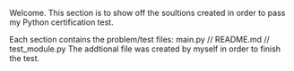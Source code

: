 Welcome. This section is to show off the soultions created in order to pass my Python certification test.

Each section contains the problem/test files: main.py // README.md // test_module.py
The addtional file was created by myself in order to finish the test.
